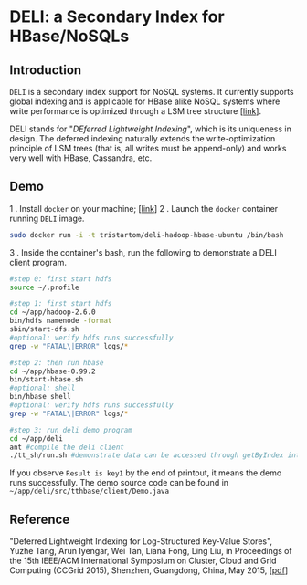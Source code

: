 DELI: a Secondary Index for HBase/NoSQLs 
======

Introduction
------
``DELI`` is a secondary index support for NoSQL systems. It currently supports global indexing and is applicable for HBase alike NoSQL systems where write performance is optimized through a LSM tree structure [[link](http://en.wikipedia.org/wiki/Log-structured_merge-tree)]. 

DELI stands for "*DEferred Lightweight Indexing*", which is its uniqueness in design. The deferred indexing naturally extends the write-optimization principle of LSM trees (that is, all writes must be append-only) and works very well with HBase, Cassandra, etc.


Demo
---

1 . Install ``docker`` on your machine; [[link](https://www.docker.com)]
2 . Launch the ``docker`` container running ``DELI`` image.
```bash
sudo docker run -i -t tristartom/deli-hadoop-hbase-ubuntu /bin/bash 
```
3 . Inside the container's bash, run the following to demonstrate a DELI client program.
```bash
#step 0: first start hdfs                       
source ~/.profile

#step 1: first start hdfs                       
cd ~/app/hadoop-2.6.0 
bin/hdfs namenode -format 
sbin/start-dfs.sh  
#optional: verify hdfs runs successfully
grep -w "FATAL\|ERROR" logs/*

#step 2: then run hbase                         
cd ~/app/hbase-0.99.2 
bin/start-hbase.sh  
#optional: shell
bin/hbase shell
#optional: verify hdfs runs successfully
grep -w "FATAL\|ERROR" logs/*

#step 3: run deli demo program
cd ~/app/deli
ant #compile the deli client
./tt_sh/run.sh #demonstrate data can be accessed through getByIndex interface.
```

If you observe ``Result is key1`` by the end of printout, it means the demo runs successfully. The demo source code can be found in ``~/app/deli/src/tthbase/client/Demo.java``

Reference
---

"Deferred Lightweight Indexing for Log-Structured Key-Value Stores", Yuzhe Tang, Arun Iyengar, Wei Tan, Liana Fong, Ling Liu, in Proceedings of the 15th IEEE/ACM International Symposium on Cluster, Cloud and Grid Computing (CCGrid 2015), Shenzhen, Guangdong, China, May 2015, [[pdf](http://tristartom.github.io/docs/ccgrid15.pdf)]
